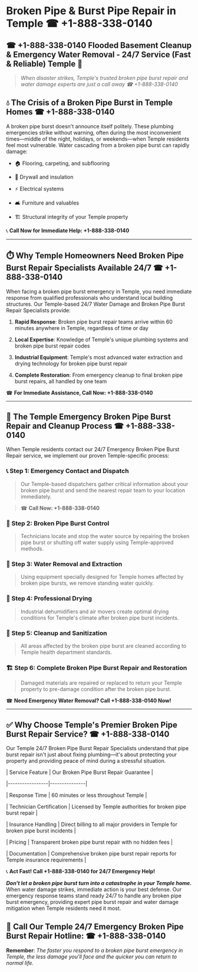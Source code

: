 # Broken Pipe & Burst Pipe Repair in Temple ☎ +1-888-338-0140  
## ☎ +1-888-338-0140 Flooded Basement Cleanup & Emergency Water Removal - 24/7 Service (Fast & Reliable) Temple 🚨  

> *When disaster strikes, Temple's trusted broken pipe burst repair and water damage experts are just a call away ☎ +1-888-338-0140*  

## 💧 The Crisis of a Broken Pipe Burst in Temple Homes ☎ +1-888-338-0140  

A broken pipe burst doesn't announce itself politely. These plumbing emergencies strike without warning, often during the most inconvenient times—middle of the night, holidays, or weekends—when Temple residents feel most vulnerable. Water cascading from a broken pipe burst can rapidly damage:  

* 🏠 Flooring, carpeting, and subflooring  
* 🧱 Drywall and insulation  
* ⚡ Electrical systems  
* 🛋️ Furniture and valuables  
* 🏗️ Structural integrity of your Temple property  

📞 **Call Now for Immediate Help: +1-888-338-0140**  

---  

## ⏱️ Why Temple Homeowners Need Broken Pipe Burst Repair Specialists Available 24/7 ☎ +1-888-338-0140  

When facing a broken pipe burst emergency in Temple, you need immediate response from qualified professionals who understand local building structures. Our Temple-based 24/7 Water Damage and Broken Pipe Burst Repair Specialists provide:  

1. **Rapid Response**: Broken pipe burst repair teams arrive within 60 minutes anywhere in Temple, regardless of time or day  
2. **Local Expertise**: Knowledge of Temple's unique plumbing systems and broken pipe burst repair codes  
3. **Industrial Equipment**: Temple's most advanced water extraction and drying technology for broken pipe burst repair  
4. **Complete Restoration**: From emergency cleanup to final broken pipe burst repairs, all handled by one team  

☎ **For Immediate Assistance, Call Now: +1-888-338-0140**  

---  

## 🔧 The Temple Emergency Broken Pipe Burst Repair and Cleanup Process ☎ +1-888-338-0140  

When Temple residents contact our 24/7 Emergency Broken Pipe Burst Repair service, we implement our proven Temple-specific process:  

### 📞 Step 1: Emergency Contact and Dispatch  
> Our Temple-based dispatchers gather critical information about your broken pipe burst and send the nearest repair team to your location immediately.  
> ☎ **Call Now: +1-888-338-0140**  

### 🚿 Step 2: Broken Pipe Burst Control  
> Technicians locate and stop the water source by repairing the broken pipe burst or shutting off water supply using Temple-approved methods.  

### 🌊 Step 3: Water Removal and Extraction  
> Using equipment specially designed for Temple homes affected by broken pipe bursts, we remove standing water quickly.  

### 💨 Step 4: Professional Drying  
> Industrial dehumidifiers and air movers create optimal drying conditions for Temple's climate after broken pipe burst incidents.  

### 🧼 Step 5: Cleanup and Sanitization  
> All areas affected by the broken pipe burst are cleaned according to Temple health department standards.  

### 🏗️ Step 6: Complete Broken Pipe Burst Repair and Restoration  
> Damaged materials are repaired or replaced to return your Temple property to pre-damage condition after the broken pipe burst.  

☎ **Need Emergency Water Removal? Call +1-888-338-0140 Now!**  

---  

## ✅ Why Choose Temple's Premier Broken Pipe Burst Repair Service? ☎ +1-888-338-0140  

Our Temple 24/7 Broken Pipe Burst Repair Specialists understand that pipe burst repair isn't just about fixing plumbing—it's about protecting your property and providing peace of mind during a stressful situation.  

| Service Feature | Our Broken Pipe Burst Repair Guarantee |  
|-----------------|---------------|  
| Response Time | 60 minutes or less throughout Temple |  
| Technician Certification | Licensed by Temple authorities for broken pipe burst repair |  
| Insurance Handling | Direct billing to all major providers in Temple for broken pipe burst incidents |  
| Pricing | Transparent broken pipe burst repair with no hidden fees |  
| Documentation | Comprehensive broken pipe burst repair reports for Temple insurance requirements |  

📞 **Act Fast! Call +1-888-338-0140 for 24/7 Emergency Help!**  

***Don't let a broken pipe burst turn into a catastrophe in your Temple home.*** When water damage strikes, immediate action is your best defense. Our emergency response teams stand ready 24/7 to handle any broken pipe burst emergency, providing expert pipe burst repair and water damage mitigation when Temple residents need it most.  

## 📱 Call Our Temple 24/7 Emergency Broken Pipe Burst Repair Hotline: ☎ +1-888-338-0140  

**Remember**: *The faster you respond to a broken pipe burst emergency in Temple, the less damage you'll face and the quicker you can return to normal life.*